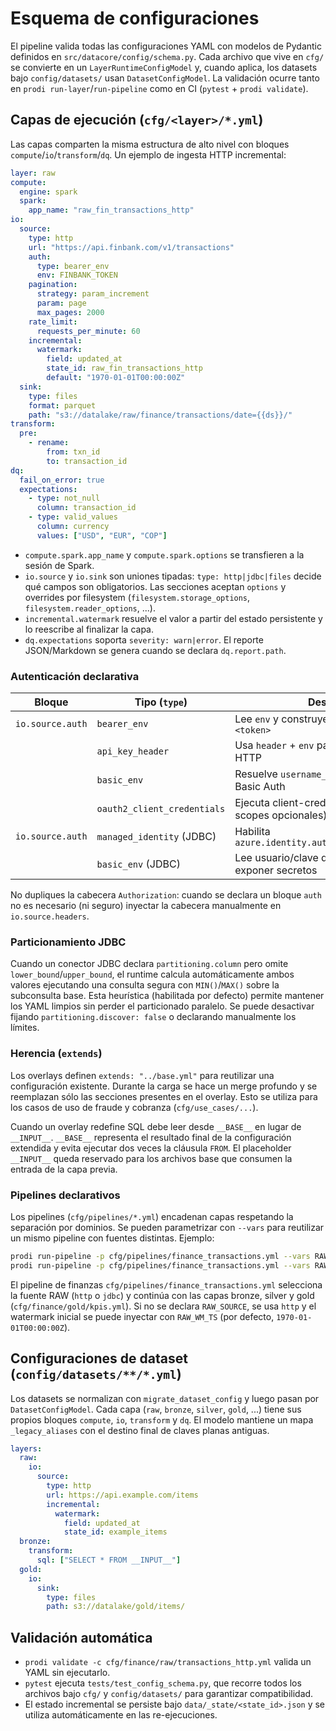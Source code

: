 # Esquema de configuraciones

El pipeline valida todas las configuraciones YAML con modelos de Pydantic
definidos en `src/datacore/config/schema.py`. Cada archivo que vive en `cfg/`
se convierte en un `LayerRuntimeConfigModel` y, cuando aplica, los datasets bajo
`config/datasets/` usan `DatasetConfigModel`. La validación ocurre tanto en
`prodi run-layer`/`run-pipeline` como en CI (`pytest` + `prodi validate`).

## Capas de ejecución (`cfg/<layer>/*.yml`)

Las capas comparten la misma estructura de alto nivel con bloques
`compute`/`io`/`transform`/`dq`. Un ejemplo de ingesta HTTP incremental:

```yaml
layer: raw
compute:
  engine: spark
  spark:
    app_name: "raw_fin_transactions_http"
io:
  source:
    type: http
    url: "https://api.finbank.com/v1/transactions"
    auth:
      type: bearer_env
      env: FINBANK_TOKEN
    pagination:
      strategy: param_increment
      param: page
      max_pages: 2000
    rate_limit:
      requests_per_minute: 60
    incremental:
      watermark:
        field: updated_at
        state_id: raw_fin_transactions_http
        default: "1970-01-01T00:00:00Z"
  sink:
    type: files
    format: parquet
    path: "s3://datalake/raw/finance/transactions/date={{ds}}/"
transform:
  pre:
    - rename:
        from: txn_id
        to: transaction_id
dq:
  fail_on_error: true
  expectations:
    - type: not_null
      column: transaction_id
    - type: valid_values
      column: currency
      values: ["USD", "EUR", "COP"]
```

- `compute.spark.app_name` y `compute.spark.options` se transfieren a la sesión
  de Spark.
- `io.source` y `io.sink` son uniones tipadas: `type: http|jdbc|files` decide
  qué campos son obligatorios. Las secciones aceptan `options` y overrides por
  filesystem (`filesystem.storage_options`, `filesystem.reader_options`, ...).
- `incremental.watermark` resuelve el valor a partir del estado persistente y lo
  reescribe al finalizar la capa.
- `dq.expectations` soporta `severity: warn|error`. El reporte JSON/Markdown se
  genera cuando se declara `dq.report.path`.

### Autenticación declarativa

| Bloque               | Tipo (`type`)               | Descripción                                               |
| -------------------- | -------------------------- | --------------------------------------------------------- |
| `io.source.auth`     | `bearer_env`                | Lee `env` y construye `Authorization: Bearer <token>`     |
|                      | `api_key_header`            | Usa `header` + `env` para inyectar llaves en HTTP          |
|                      | `basic_env`                 | Resuelve `username_env`/`password_env` para Basic Auth     |
|                      | `oauth2_client_credentials` | Ejecuta client-credentials (`token_url`, scopes opcionales) |
| `io.source.auth`     | `managed_identity` (JDBC)   | Habilita `azure.identity.auth.type=ManagedIdentity`        |
|                      | `basic_env` (JDBC)          | Lee usuario/clave desde variables sin exponer secretos     |

No dupliques la cabecera `Authorization`: cuando se declara un bloque `auth`
no es necesario (ni seguro) inyectar la cabecera manualmente en `io.source.headers`.

### Particionamiento JDBC

Cuando un conector JDBC declara `partitioning.column` pero omite
`lower_bound`/`upper_bound`, el runtime calcula automáticamente ambos valores
ejecutando una consulta segura con `MIN()`/`MAX()` sobre la subconsulta base.
Esta heurística (habilitada por defecto) permite mantener los YAML limpios sin
perder el particionado paralelo. Se puede desactivar fijando
`partitioning.discover: false` o declarando manualmente los límites.

### Herencia (`extends`)

Los overlays definen `extends: "../base.yml"` para reutilizar una configuración
existente. Durante la carga se hace un merge profundo y se reemplazan sólo las
secciones presentes en el overlay. Esto se utiliza para los casos de uso de
fraude y cobranza (`cfg/use_cases/...`).

Cuando un overlay redefine SQL debe leer desde `__BASE__` en lugar de
`__INPUT__`. `__BASE__` representa el resultado final de la configuración
extendida y evita ejecutar dos veces la cláusula `FROM`. El placeholder
`__INPUT__` queda reservado para los archivos base que consumen la entrada de la
capa previa.

### Pipelines declarativos

Los pipelines (`cfg/pipelines/*.yml`) encadenan capas respetando la separación
por dominios. Se pueden parametrizar con `--vars` para reutilizar un mismo
pipeline con fuentes distintas. Ejemplo:

```bash
prodi run-pipeline -p cfg/pipelines/finance_transactions.yml --vars RAW_SOURCE=http
prodi run-pipeline -p cfg/pipelines/finance_transactions.yml --vars RAW_SOURCE=jdbc
```

El pipeline de finanzas `cfg/pipelines/finance_transactions.yml` selecciona la
fuente RAW (`http` o `jdbc`) y continúa con las capas bronze, silver y gold
(`cfg/finance/gold/kpis.yml`). Si no se declara `RAW_SOURCE`, se usa `http` y el
watermark inicial se puede inyectar con `RAW_WM_TS` (por defecto,
`1970-01-01T00:00:00Z`).

## Configuraciones de dataset (`config/datasets/**/*.yml`)

Los datasets se normalizan con `migrate_dataset_config` y luego pasan por
`DatasetConfigModel`. Cada capa (`raw`, `bronze`, `silver`, `gold`, ...) tiene
sus propios bloques `compute`, `io`, `transform` y `dq`. El modelo mantiene un
mapa `_legacy_aliases` con el destino final de claves planas antiguas.

```yaml
layers:
  raw:
    io:
      source:
        type: http
        url: https://api.example.com/items
        incremental:
          watermark:
            field: updated_at
            state_id: example_items
  bronze:
    transform:
      sql: ["SELECT * FROM __INPUT__"]
  gold:
    io:
      sink:
        type: files
        path: s3://datalake/gold/items/
```

## Validación automática

- `prodi validate -c cfg/finance/raw/transactions_http.yml` valida un YAML sin
  ejecutarlo.
- `pytest` ejecuta `tests/test_config_schema.py`, que recorre todos los archivos
  bajo `cfg/` y `config/datasets/` para garantizar compatibilidad.
- El estado incremental se persiste bajo `data/_state/<state_id>.json` y se
  utiliza automáticamente en las re-ejecuciones.
